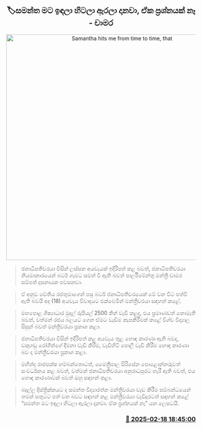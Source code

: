 <p align='center'><b><h2 align='center' title='Samantha hits me from time to time, that's not a problem - Chamara'>🏷සමන්ත මට ඉඳලා හිටලා ඇරලා දානවා, ඒක ප්‍රශ්නයක් නෑ - චාමර</h2></b></p>
<p align='center'><img src='https://helakuru.sgp1.cdn.digitaloceanspaces.com/esana/images/lib/chamara-sampath-dasanayake-parliment-budget.jpg' width='600' alt='Samantha hits me from time to time, that's not a problem - Chamara'></p>

> ජනාධිපතිවරයා විසින් ලස්සන අයවැයක් ඉදිරිපත් කළ බවත්, ජනාධිපතිවරයා නියමාකාරයෙන් බටර් ගෑමට සමත් වී ඇති බවත් පාර්ලිමේන්තු මන්ත්‍රී චාමර සම්පත් දසනායක පවසනවා.

> ඒ අනුව චේතිය රජතුමාගෙන් පසු බටර් ජනාධිපතිවරයෙක් මේ වන විට පත්වී ඇති බවයි අද (18) අයවැය විවාදයට එක්වෙමින් මන්ත්‍රීවරයා සඳහන් කළේ.

> මහපොළ ශිෂ්‍යාධාර මුදල් රුපියල් 2500 කින් වැඩි කළද, එය ප්‍රමාණවත් නොමැති බවත්, වත්මන් රජය බලයට ගෙන ඒමට වැඩිම කැපකිරීමක් කළේ විශ්ව විද්‍යාල සිසුන් බවත් මන්ත්‍රීවරයා ප්‍රකාශ කළා.

> ජනාධිපතිවරයා විසින් ඉදිරිපත් කළ අයවැය තුළ හොඳ කාරණා ඇති බවද, වකුගඩු රෝගීන්ගේ දීමනා වැඩි කිරීම, වැඩිහිටි පොලී වැඩි කිරීම හොඳ කාරණා බව ද මන්ත්‍රීවරයා ප්‍රකාශ කළා.

> මහින්ද රාජපක්ෂ හම්බන්තොටත්, මෛත්‍රීපාල සිරිසේන පොළොන්නරුවත් සංවර්ධනය කළ බවත්, වත්මන් ජනාධිපතිවරයා අනුරාධපුරට හැරී ඇති බවත්, එය හොඳ කාරණාවක් බවත් ඔහු සඳහන් කළා.

> බදුල්ල දිස්ත්‍රික්කයට ද සමන්ත විද්‍යාරත්න මන්ත්‍රීවරයා වැඩ කිරීම සම්බන්ධයෙන් තමන් සතුටට පත් වන බවට සඳහන් කළ මන්ත්‍රීවරයා වැඩිදුරටත් සඳහන් කළේ “සමන්ත මට ඉඳලා හිටලා ඇරලා දානවා. ඒක ප්‍රශ්නයක් නෑ” යන ලෙසටයි.



<h3 align='right'><a href='https://www.helakuru.lk/esana/p/107591/'>📅 2025-02-18 18:45:00</a></h3>
